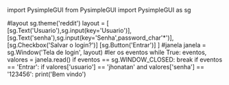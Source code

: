 import PysimpleGUI
from PysimpleGUI import PysimpleGUI as sg 

#layout
sg.theme('reddit')
layout = [
    [sg.Text('Usuario'),sg.input(key='Usuario')],
    [sg.Text('senha'),sg.input(key='Senha',password_char'*')],
    [sg.Checkbox('Salvar o login?')]
    [sg.Button('Entrar')]
]
#janela
janela = sg.Window('Tela de login', layout)
#ler os eventos
while True:
    eventos, valores = janela.read()
    if eventos == sg.WINDOW_CLOSED:
        break
    if eventos == 'Entrar':
        if valores['usuario'] == 'jhonatan' and valores['senha'] == '123456':
            print('Bem vindo')
